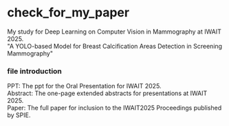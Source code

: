 # check_for_my_paper
My study for Deep Learning on Computer Vision in Mammography at IWAIT 2025.  
"A YOLO-based Model for Breast Calcification Areas Detection in Screening Mammography"  

### file introduction
PPT: The ppt for the Oral Presentation for IWAIT 2025.  
Abstract: The one-page extended abstracts for presentations at IWAIT 2025.  
Paper: The full paper for inclusion to the IWAIT2025 Proceedings published by SPIE.  
